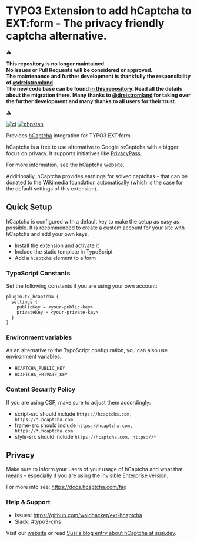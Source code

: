 # TYPO3 Extension to add hCaptcha to EXT:form - The privacy friendly captcha alternative.

:warning:

**This repository is no longer maintained.  
No Issues or Pull Requests will be considered or approved.  
The maintenance and further development is thankfully the responsibility of [@dreistromland](https://github.com/dreistromland).  
The new code base can be found [in this repository](https://github.com/waldhacker/ext-hcaptcha).
Read all the details about the migration there.
Many thanks to [@dreistromland](https://github.com/dreistromland) for taking over the further development and many thanks to all users for their trust.**

:warning:

[![ci](https://github.com/waldhacker/ext-hcaptcha/actions/workflows/ci.yml/badge.svg)](https://github.com/waldhacker/ext-hcaptcha/actions/workflows/ci.yml)
[![phpstan](https://img.shields.io/badge/PHPStan-lvl%20max-blueviolet)](https://phpstan.org/)

Provides [hCaptcha](https://hcaptcha.com) integration for TYPO3 EXT:form.

hCaptcha is a free to use alternative to Google reCaptcha with a bigger focus on privacy. It supports initiatives like [PrivacyPass](https://www.hcaptcha.com/privacy-pass).

For more information, see [the hCaptcha website](https://hcaptcha.com).

Additionally, hCaptcha provides earnings for solved captchas - that can be donated to
the Wikimedia foundation automatically (which is the case for the default settings of this extension).

## Quick Setup

hCaptcha is configured with a default key to make the setup as easy as possible.
It is recommended to create a custom account for your site with hCaptcha and add your own keys.

- Install the extension and activate it
- Include the static template in TypoScript
- Add a `hCaptcha` element to a form

### TypoScript Constants

Set the following constants if you are using your own account:

```typo3_typoscript
plugin.tx_hcaptcha {
  settings {
    publicKey = <your-public-key>
    privateKey = <your-private-key>
  }
}
```

### Environment variables
As an alternative to the TypoScript configuration, you can also use environment variables:
* `HCAPTCHA_PUBLIC_KEY`
* `HCAPTCHA_PRIVATE_KEY`

### Content Security Policy

If you are using CSP, make sure to adjust them accordingly:

* script-src should include `https://hcaptcha.com, https://*.hcaptcha.com`
* frame-src should include `https://hcaptcha.com, https://*.hcaptcha.com`
* style-src should include `https://hcaptcha.com, https://*`

## Privacy

Make sure to inform your users of your usage of hCaptcha and what that means - especially if you
are using the invisible Enterprise version.

For more info see: https://docs.hcaptcha.com/faq

### Help & Support

* Issues: https://github.com/waldhacker/ext-hcaptcha
* Slack: #typo3-cms

Visit our [website](https://waldhacker.dev)
 or read [Susi's blog entry about hCaptcha at susi.dev](https://susi.dev/hcaptcha).
